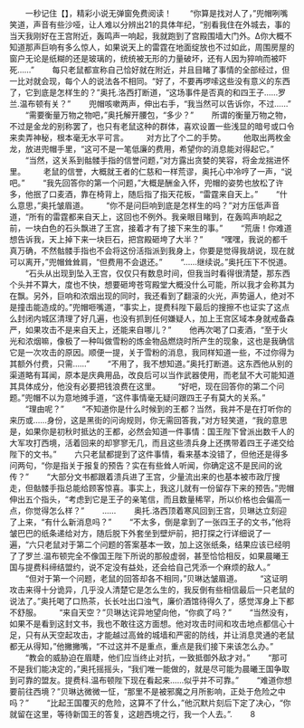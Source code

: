 　　一秒记住【】，精彩小说无弹窗免费阅读！
　　“你算是找对人了，”兜帽咧嘴笑道，声音有些沙哑，让人难以分辨出21的具体年纪，“别看我住在外城去，事的当天我刚好在王宫附近，轰鸣声一响起，我就跑到了宫殿围墙大门外。Δ你大概不知道那声巨响有多么惊人，如果说天上的雷霆在地面绽放也不过如此，周围房屋的窗户无论是纸糊的还是玻璃的，统统被无形的力量破坏，还有人因为猝响而被吓死……”
　　每只老鼠都宣称自己恰好就在附近，并且目睹了事情的全部经过，但一比对就会现，每个人的说法各不相同。“好了，不要再啰嗦这些没有意义的东西了，它到底是怎样生的？”奥托.洛西打断道，“这场事件是否真的和四王子……罗兰.温布顿有关？”
　　兜帽咳嗽两声，伸出右手，“我当然可以告诉你，不过……”
　　“需要衡量万物之物吧，”奥托解开腰包，“多少？”
　　所谓的衡量万物之物，不过是金龙的别称罢了，也只有老鼠这种的群体，喜欢设置一些浅显的暗号或口令来卖弄神秘，根本毫无水平可言。
　　对方比了个二的手势。
　　他取出两枚金龙，放进兜帽手里，“这可不是一笔低廉的费用，希望你的消息能对得起它。”
　　“当然，这关系到骷髅手指的信誉问题，”对方露出贪婪的笑容，将金龙揣进怀里。
　　老鼠的信誉，大概就王者的仁慈和一样荒谬，奥托心中冷哼了一声，“说吧。”
　　“我先回答你的第一个问题，”大概是酬金入怀，兜帽的姿势也放松了许多，他抿了口麦酒，靠在椅背上，随后指了指天花板，“雷霆来自天上。”
　　“什么意思，”奥托皱眉道。
　　“你不是问巨响到底是怎样生的吗？”对方压低声音道，“所有的雷霆都来自天上，这回也不例外。我亲眼目睹到，在轰鸣声响起之前，一块白色的石头飘进了王宫，接着才有了接下来生的事。”
　　“荒唐！你难道想告诉我，天上掉下来一块巨石，把宫殿砸垮了大半？”
　　“嘿嘿，我说的都千真万确，不然骷髅手指也不会将这份活指派到我身上，你要是觉得我胡说，现在就可以离开，”兜帽耸耸肩，“但费用不会退还。”
　　“……继续说。”奥托压下不悦道。
　　“石头从出现到坠入王宫，仅仅只有数息时间，但我当时看得很清楚，那东西个头并不算大，度也不快，想要砸垮苍穹殿堂大概没什么可能，所以我才会称其为在飘。另外，巨响和浓烟出现的同时，我还看到了翻滚的火光，声势逼人，绝对不是撞击能造成的。”兜帽咂嘴道，“事实上，提费科陛下最后的搜擦不也证实了这点么封闭内城区清理了好几遍，也没有抓到任何嫌疑人，加上王宫区域本身就戒备森严，如果攻击不是来自天上，还能来自哪儿？”
　　他再次喝了口麦酒，“至于火光和浓烟嘛，像极了一种叫做雪粉的炼金物品燃烧时所产生的现象，这也是我确信它是一次攻击的原因。顺便一提，关于雪粉的消息，我同样知道一些，不过你得为其额外付费，只需……”
　　“不用了，我不想知道。”奥托打断道。这东西他从别的渠道略有耳闻，原本是庆典用品，改良后可以当作武器使用，而老鼠不大可能知道其具体成分，他没有必要把钱浪费在这里。
　　“好吧，现在回答你的第二个问题。”兜帽不以为意地摊手道，“这件事情毫无疑问跟四王子有莫大的关系。”
　　“理由呢？”
　　“不知道你是什么时候到的王都？当然，我并不是在打听你的来历或……身份，这是黑街的问询规则，你无需回答我，”对方轻笑道，“我的意思是，如果你是初秋时抵达的王都，必然会知道一件事情：国王陛下曾派出数千人的大军攻打西境，活着回来的却寥寥无几，而且这些溃兵身上还携带着四王子递交给陛下的文书。”
　　六只老鼠都提到了这件事情，看来基本没错了，但他还是得多问两句，“你是指关于报复的预告？实在有些耸人听闻，你确定这不是民间的讹传？”
　　“大部分文书都跟着溃兵进了王宫，少量流出来的也基本被市政厅搜走，但骷髅手指总能给顾客惊喜。事实上，我这儿就有一份留存下来的预告。”兜帽伸出五个指头，“考虑到它是王子的亲笔信，而且数量稀罕，所以价格也会偏高一点，你觉得怎么样？”
　　……
　　奥托.洛西顶着寒风回到王宫，贝琳达立刻迎了上来，“有什么新消息吗？”
　　“不太多，倒是拿到了一张四王子的文书，”他将皱巴巴的纸条递给对方，随后脱下外套坐到壁炉前，把打探之行详细说了一遍，“六只老鼠对于第二个问题的答案基本一致，加上这张纸条，结果应该已经明了了罗兰.温布顿完全不像国王陛下所说的那般虚弱，甚至恰恰相反，如果晨曦王国与提费科缔结盟约，说不定没有益处，还会给自己凭添一个麻烦的敌人。”
　　“但对于第一个问题，老鼠的回答却各不相同，”贝琳达皱眉道。
　　“这证明攻击来得十分诡异，几乎没人清楚它是怎么生的，我反倒有些相信最后一只老鼠的说法了。”奥托喝了口热茶，长长吐出口浊气，廉价酒馆待得久了，感觉浑身上下都不舒服。
　　“来自天空？”贝琳达诧异地望向他，“你疯了吗？”
　　“当然没有，如果不是看到这封文书，我也不敢往这方面想。他对攻击时间和攻击地点都信心十足，只有从天空起攻击，才能越过高耸的城墙和严密的防线，并让消息灵通的老鼠都无从得知，”他撇撇嘴，“不过这并不是重点，重点是我们接下来该怎么办。”
　　“教会的威胁迫在眉睫，他们应当终止对抗，一致抵御外敌才对。”
　　“那可不是我们能决定的，”奥托摇摇头，“我们唯一能做的，就是尽可能为晨曦王国争取到可靠的盟友。提费科.温布顿陛下现在看起来……似乎并不可靠。”
　　“难道你想要前往西境？”贝琳达微微一怔，“那里不是被邪魔之月所影响，正处于危险之中吗？”
　　“比起王国覆灭的危险，这算不了什么，”他沉默片刻后下定了决心，“你就留在这里，等待新国王的答复，这趟西境之行，我一个人去。”.
　　8